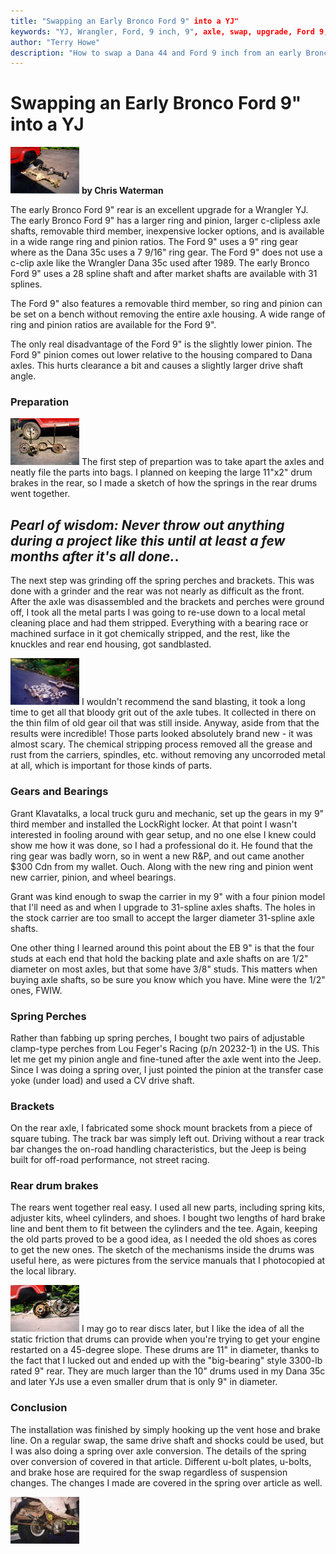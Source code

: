 ```yaml
---
title: "Swapping an Early Bronco Ford 9" into a YJ"
keywords: "YJ, Wrangler, Ford, 9 inch, 9", axle, swap, upgrade, Ford 9, Bronco"
author: "Terry Howe"
description: "How to swap a Dana 44 and Ford 9 inch from an early Bronco into a Jeep Wrangler YJ."
---
```

# Swapping an Early Bronco Ford 9" into a YJ

[![...and rear (note how close the lengths are)](../../../img/axle/upgrades/fordeb/rearcmp_.jpg)](../../../img/axle/upgrades/fordeb/rearcmp.jpg) **by Chris Waterman**

The early Bronco Ford 9" rear is an excellent upgrade for a Wrangler YJ. The early Bronco Ford 9" has a larger ring and pinion, larger c-clipless axle shafts, removable third member, inexpensive locker options, and is available in a wide range ring and pinion ratios. The Ford 9" uses a 9" ring gear where as the Dana 35c uses a 7 9/16" ring gear. The Ford 9" does not use a c-clip axle like the Wrangler Dana 35c used after 1989. The early Bronco Ford 9" uses a 28 spline shaft and after market shafts are available with 31 splines.

The Ford 9" also features a removable third member, so ring and pinion can be set on a bench without removing the entire axle housing. A wide range of ring and pinion ratios are available for the Ford 9".

The only real disadvantage of the Ford 9" is the slightly lower pinion. The Ford 9" pinion comes out lower relative to the housing compared to Dana axles. This hurts clearance a bit and causes a slightly larger drive shaft angle.

### Preparation

[![Rear end parts after tear-down. Nice shade of green, eh?](../../../img/axle/upgrades/fordeb/rearprt_.jpg)](../../../img/axle/upgrades/fordeb/rearprt.jpg) The first step of prepartion was to take apart the axles and neatly file the parts into bags. I planned on keeping the large 11"x2" drum brakes in the rear, so I made a sketch of how the springs in the rear drums went together.

_Pearl of wisdom: Never throw out anything during a project like this until at least a few months after it's all done._.
---
The next step was grinding off the spring perches and brackets. This was done with a grinder and the rear was not nearly as difficult as the front. After the axle was disassembled and the brackets and perches were ground off, I took all the metal parts I was going to re-use down to a local metal cleaning place and had them stripped. Everything with a bearing race or machined surface in it got chemically stripped, and the rest, like the knuckles and rear end housing, got sandblasted.

[![Fresh from the cleaners](../../../img/axle/upgrades/fordeb/clean_.jpg)](../../../img/axle/upgrades/fordeb/clean.jpg) I wouldn't recommend the sand blasting, it took a long time to get all that bloody grit out of the axle tubes. It collected in there on the thin film of old gear oil that was still inside. Anyway, aside from that the results were incredible! Those parts looked absolutely brand new - it was almost scary. The chemical stripping process removed all the grease and rust from the carriers, spindles, etc. without removing any uncorroded metal at all, which is important for those kinds of parts.

### Gears and Bearings

Grant Klavatalks, a local truck guru and mechanic, set up the gears in my 9" third member and installed the LockRight locker. At that point I wasn't interested in fooling around with gear setup, and no one else I knew could show me how it was done, so I had a professional do it. He found that the ring gear was badly worn, so in went a new R&P, and out came another $300 Cdn from my wallet. Ouch. Along with the new ring and pinion went new carrier, pinion, and wheel bearings.

Grant was kind enough to swap the carrier in my 9" with a four pinion model that I'll need as and when I upgrade to 31-spline axles shafts. The holes in the stock carrier are too small to accept the larger diameter 31-spline axle shafts.

One other thing I learned around this point about the EB 9" is that the four studs at each end that hold the backing plate and axle shafts on are 1/2" diameter on most axles, but that some have 3/8" studs. This matters when buying axle shafts, so be sure you know which you have. Mine were the 1/2" ones, FWIW.

### Spring Perches

Rather than fabbing up spring perches, I bought two pairs of adjustable clamp-type perches from Lou Feger's Racing (p/n 20232-1) in the US. This let me get my pinion angle and fine-tuned after the axle went into the Jeep. Since I was doing a spring over, I just pointed the pinion at the transfer case yoke (under load) and used a CV drive shaft.

### Brackets

On the rear axle, I fabricated some shock mount brackets from a piece of square tubing. The track bar was simply left out. Driving without a rear track bar changes the on-road handling characteristics, but the Jeep is being built for off-road performance, not street racing.

### Rear drum brakes

The rears went together real easy. I used all new parts, including spring kits, adjuster kits, wheel cylinders, and shoes. I bought two lengths of hard brake line and bent them to fit between the cylinders and the tee. Again, keeping the old parts proved to be a good idea, as I needed the old shoes as cores to get the new ones. The sketch of the mechanisms inside the drums was useful here, as were pictures from the service manuals that I photocopied at the local library.

[![New 11" drums vs. old YJ 10" drums](../../../img/axle/upgrades/fordeb/rearbrk_.jpg)](../../../img/axle/upgrades/fordeb/rearbrk.jpg) I may go to rear discs later, but I like the idea of all the static friction that drums can provide when you're trying to get your engine restarted on a 45-degree slope. These drums are 11" in diameter, thanks to the fact that I lucked out and ended up with the "big-bearing" style 3300-lb rated 9" rear. They are much larger than the 10" drums used in my Dana 35c and later YJs use a even smaller drum that is only 9" in diameter.

### Conclusion

The installation was finished by simply hooking up the vent hose and brake line. On a regular swap, the same drive shaft and shocks could be used, but I was also doing a spring over axle conversion. The details of the spring over conversion of covered in that article. Different u-bolt plates, u-bolts, and brake hose are required for the swap regardless of suspension changes. The changes I made are covered in the spring over article as well.

[![Rear shock bracket and driveshaft detail](../../../img/axle/upgrades/fordeb/rrshaft_.jpg)](../../../img/axle/upgrades/fordeb/rrshaft.jpg)